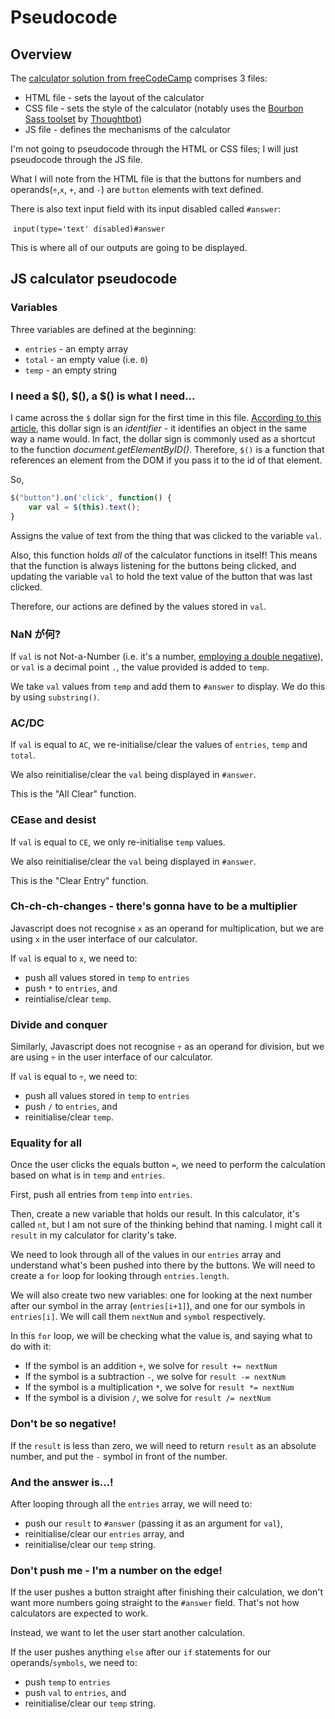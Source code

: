 # Pseudocode

## Overview

The [calculator solution from freeCodeCamp](https://codepen.io/freeCodeCamp/pen/EPNZYW) comprises 3 files:

- HTML file - sets the layout of the calculator
- CSS file - sets the style of the calculator (notably uses the [Bourbon Sass toolset](https://www.bourbon.io/) by [Thoughtbot](https://thoughtbot.com/))
- JS file - defines the mechanisms of the calculator

I'm not going to pseudocode through the HTML or CSS files; I will just pseudocode through the JS file.

What I will note from the HTML file is that the buttons for numbers and operands(`÷`,`x`, `+`, and `-`) are `button` elements with text defined.

There is also text input field with its input disabled called `#answer`:

​ `input(type='text' disabled)#answer`

This is where all of our outputs are going to be displayed.

## JS calculator pseudocode

### Variables

Three variables are defined at the beginning:

- `entries` - an empty array
- `total` - an empty value (i.e. `0`)
- `temp` - an empty string

### I need a $(), $(), a $() is what I need...

I came across the `$` dollar sign for the first time in this file. [According to this article](https://www.thoughtco.com/and-in-javascript-2037515), this dollar sign is an _identifier_ - it identifies an object in the same way a name would. In fact, the dollar sign is commonly used as a shortcut to the function _document.getElementByID()_. Therefore, `$()` is a function that references an element from the DOM if you pass it to the id of that element.

So,

```javascript
$("button").on('click', function() {
	var val = $(this).text();
}
```

Assigns the value of text from the thing that was clicked to the variable `val`.

Also, this function holds _all_ of the calculator functions in itself! This means that the function is always listening for the buttons being clicked, and updating the variable `val` to hold the text value of the button that was last clicked.

Therefore, our actions are defined by the values stored in `val`.

### NaN が何?

If `val` is not Not-a-Number (i.e. it's a number, [employing a double negative](https://www.youtube.com/watch?v=3jNVlBInVEA)), or `val` is a decimal point `.`, the value provided is added to `temp`.

We take `val` values from `temp` and add them to `#answer` to display. We do this by using `substring()`.

### AC/DC

If `val` is equal to `AC`, we re-initialise/clear the values of `entries`, `temp` and `total`.

We also reinitialise/clear the `val` being displayed in `#answer`.

This is the "All Clear" function.

### CEase and desist

If `val` is equal to `CE`, we only re-initialise `temp` values.

We also reinitialise/clear the `val` being displayed in `#answer`.

This is the "Clear Entry" function.

### Ch-ch-ch-changes - there's gonna have to be a multiplier

Javascript does not recognise `x` as an operand for multiplication, but we are using `x` in the user interface of our calculator.

If `val` is equal to `x`, we need to:

- push all values stored in `temp` to `entries`
- push `*` to `entries`, and
- reintialise/clear `temp`.

### Divide and conquer

Similarly, Javascript does not recognise `÷` as an operand for division, but we are using `÷` in the user interface of our calculator.

If `val` is equal to `÷`, we need to:

- push all values stored in `temp` to `entries`
- push `/` to `entries`, and
- reinitialise/clear `temp`.

### Equality for all

Once the user clicks the equals button `=`, we need to perform the calculation based on what is in `temp` and `entries`.

First, push all entries from `temp` into `entries`.

Then, create a new variable that holds our result. In this calculator, it's called `nt`, but I am not sure of the thinking behind that naming. I might call it `result` in my calculator for clarity's take.

We need to look through all of the values in our `entries` array and understand what's been pushed into there by the buttons. We will need to create a `for` loop for looking through `entries.length`.

We will also create two new variables: one for looking at the next number after our symbol in the array (`entries[i+1]`), and one for our symbols in `entries[i]`. We will call them `nextNum` and `symbol` respectively.

In this `for` loop, we will be checking what the value is, and saying what to do with it:

- If the symbol is an addition `+`, we solve for `result += nextNum`
- If the symbol is a subtraction `-`, we solve for `result -= nextNum`
- If the symbol is a multiplication `*`, we solve for `result *= nextNum`
- If the symbol is a division `/`, we solve for `result /= nextNum`

### Don't be so negative!

If the `result` is less than zero, we will need to return `result` as an absolute number, and put the `-` symbol in front of the number.

### And the answer is...!

After looping through all the `entries` array, we will need to:

- push our `result` to `#answer` (passing it as an argument for `val`),
- reinitialise/clear our `entries` array, and
- reinitialise/clear our `temp` string.

### Don't push me - I'm a number on the edge!

If the user pushes a button straight after finishing their calculation, we don't want more numbers going straight to the `#answer` field. That's not how calculators are expected to work.

Instead, we want to let the user start another calculation.

If the user pushes anything `else` after our `if` statements for our operands/`symbols`, we need to:

- push `temp` to `entries`
- push `val` to `entries`, and
- reinitialise/clear our `temp` string.
